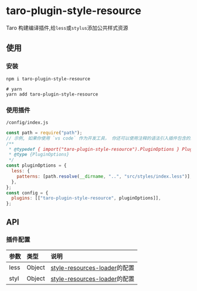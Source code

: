 # taro-plugin-style-resource

Taro 构建编译插件,给`less`或`stylus`添加公共样式资源

## 使用

### 安装

```
npm i taro-plugin-style-resource

# yarn
yarn add taro-plugin-style-resource
```

### 使用插件

`/config/index.js`

```js
const path = require("path");
// 示例, 如果你使用 `vs code` 作为开发工具， 你还可以使用注释的语法引入插件包含的声明文件，可获得类似于typescript的友好提示
/**
 * @typedef { import("taro-plugin-style-resource").PluginOptions } PluginOptions
 * @type {PluginOptions}
 */
const pluginOptions = {
  less: {
    patterns: [path.resolve(__dirname, "..", "src/styles/index.less")],
  },
};
const config = {
  plugins: [["taro-plugin-style-resource", pluginOptions]],
};
```

## API

### 插件配置

| 参数   | 类型   | 说明                           |
| :----- | :----- | :----------------------------- |
| less   | Object | [style-resources-loader](https://developers.weixin.qq.com/miniprogram/dev/devtools/ci.html)的配置 |
| styl | Object | [style-resources-loader](https://developers.weixin.qq.com/miniprogram/dev/devtools/ci.html)的配置 |

